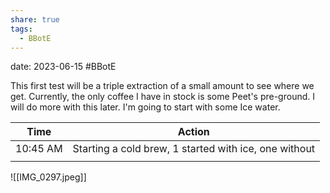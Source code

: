 ```yaml
---
share: true
tags: 
  - BBotE
---
```

date: 2023-06-15
#BBotE

This first test will be a triple extraction of a small amount to see where we get. Currently, the only coffee I have in stock is some Peet's pre-ground. I will do more with this later. I'm going to start with some Ice water.


| Time     | Action               |
| -------- | -------------------- |
| 10:45 AM | Starting a cold brew, 1 started with ice, one without |
|          |                      |


![[IMG_0297.jpeg]]